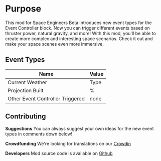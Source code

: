 # Purpose
This mod for Space Engineers Beta introduces new event types for the Event Controller block. Now you can trigger different events based on thruster power, natural gravity, and more! With this mod, you'll be able to create more complex and interesting space scenarios. Check it out and make your space scenes even more immersive.

## Event Types
| Name  |  Value |
| ------------ | ------------ |
| Current Weather  | Type  |
|  Projection Built | %  |
| Other Event Controller Triggered  |  none |

## Contributing

**Suggestions**
You can always suggest your own ideas for the new event types in comments down below!

**Crowdfunding**
We're looking for translations on our [Crowdin](https://crowdin.com/project/se-more-events)

**Developers**
Mod source code is available on [Github](https://github.com/zznty/SeMoreEvents)
